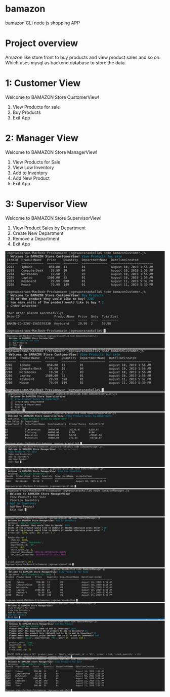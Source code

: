 # bamazon
bamazon CLI node js shopping APP 

# Project overview
Amazon like store front to buy products and view product sales and so on. Which uses mysql as backend database to store the data.

# 1: Customer View

 Welcome to BAMAZON Store CustomerView! 
  1) View Products for sale
  2) Buy Products
  3) Exit App
  
# 2: Manager View 

 Welcome to BAMAZON Store ManagerView! 
 1) View Products for Sale 
 2) View Low Inventory 
 3) Add to Inventory 
 4) Add New Product 
 5) Exit App 

# 3: Supervisor View
 Welcome to BAMAZON Store SupervisorView! 
  1) View Product Sales by Department
  2) Create New Department
  3) Remove a Department
  4) Exit App

<img src="./bamazon_Outputs/1.png">
<img src="./bamazon_Outputs/2.png">
<img src="./bamazon_Outputs/3.png">
<img src="./bamazon_Outputs/4.png">
<img src="./bamazon_Outputs/5.png">
<img src="./bamazon_Outputs/6.png">
<img src="./bamazon_Outputs/7.png">
<img src="./bamazon_Outputs/8.png">
<img src="./bamazon_Outputs/9.png">
<img src="./bamazon_Outputs/10.png">
<img src="./bamazon_Outputs/11.png">
<img src="./bamazon_Outputs/12.png">
<img src="./bamazon_Outputs/13.png">

